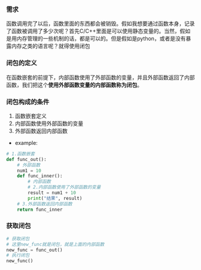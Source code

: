 ### 需求
函数调用完了以后，函数里面的东西都会被销毁。假如我想要通过函数本身，记录了函数被调用了多少次呢？首先C/C++里面是可以使用静态变量的。当然，假如是用内存管理的一些机制的话，都是可以的。但是假如是python，或者是没有暴露内存之类的语言呢？就得使用闭包

### 闭包的定义
在函数嵌套的前提下，内部函数使用了外部函数的变量，并且外部函数返回了内部函数，我们把这个**使用外部函数变量的内部函数称为闭包**。

### 闭包构成的条件
1. 函数嵌套定义
2. 内部函数使用外部函数的变量
3. 外部函数返回内部函数
- example:
```python
# 1.函数嵌套
def func_out():
	# 外部函数
	num1 = 10
	def func_inner():
		# 内部函数
		# 2.内部函数使用了外部函数的变量
		result = num1 + 10
		print("结果", result)
	# 3.外部函数返回内部函数
	return func_inner
```

### 获取闭包
```python
# 获取闭包
# 这里new_func就是闭包，就是上面的内部函数
new_func = func_out()
# 执行闭包
new_func()
```





